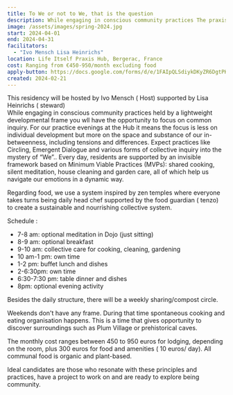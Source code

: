 ```yaml
---
title: To We or not to We, that is the question 
description: While engaging in conscious community practices The praxis context for April is an exploration into the social field, how it unfolds and shapes our shared experiences of what it means to be a part of a whole. Stays ranging from two weeks up to 2 months 
image: /assets/images/spring-2024.jpg
start: 2024-04-01
end: 2024-04-31
facilitators:
  - "Ivo Mensch Lisa Heinrichs"
location: Life Itself Praxis Hub, Bergerac, France
cost: Ranging from €450-950/month excluding food 
apply-button: https://docs.google.com/forms/d/e/1FAIpQLSdiykDKyZR6DgtPKeYuNePy9sWc-qkIc4BVfKBRjkFWKvFp-g/viewform
created: 2024-02-21
---
```


This residency will be hosted by Ivo Mensch ( Host)  supported by Lisa Heinrichs ( steward)  
While engaging in conscious community practices held by a lightweight developmental frame you wll have the opportunity to focus on common inquiry. 
For our practice evenings at the Hub it means the focus is less on individual development but more on the space and substance of our in-betweenness, including tensions and differences. Expect practices like Circling, Emergent Dialogue and various forms of collective inquiry into the mystery of “We”.. Every day, residents are supported by an invisible framework based on Minimum Viable Practices (MVPs): shared cooking, silent meditation, house cleaning and garden care, all of which help us navigate our emotions in a dynamic way. 

Regarding food, we use a system inspired by zen temples where everyone takes turns being daily head chef supported by the food guardian ( tenzo) to create a sustainable and nourrishing collective system. 

Schedule :

- 7-8 am: optional meditation in Dojo (just sitting)
- 8-9 am: optional breakfast 
- 9-10 am: collective care for cooking, cleaning, gardening
- 10 am-1 pm: own time
- 1-2 pm: buffet lunch and dishes
- 2-6:30pm: own time
- 6:30-7:30 pm: table dinner and dishes
- 8pm: optional evening activity 

Besides the daily structure, there will be a weekly sharing/compost circle. 

Weekends don't have any frame. During that time spontaneous cooking and eating organisation happens. This is a time that gives opportunity to discover surroundings such as Plum Village or prehistorical caves. 

The monthly cost ranges between 450 to 950 euros for lodging, depending on the room, plus 300 euros for food and amenities ( 10 euros/ day). All communal food is organic and plant-based.

Ideal candidates are those who resonate with these principles and practices, have a project to work on and are ready to explore being community.
